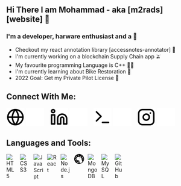 ## Hi There I am Mohammad - aka [m2rads][website] 👋

### I'm a developer, harware enthusiast and a 🥊

- Checkout my react annotation library [accessnotes-annotator] 🔭
- I'm currently working on a blockchain Supply Chain app 🫒
- My favourite programming Language is C++ 👨‍💻
- I'm currently learning about Bike Restoration 🤣
- 2022 Goal: Get my Private Pilot License 🥅

## Connect With Me:

[![website](./img/globe-light.svg)](https://mohammadrad.herokuapp.com#gh-light-mode-only)
[![website](./img/globe-dark.svg)](https://mohammadrad.herokuapp.com#gh-dark-mode-only)
&nbsp;&nbsp;
[![website](./img/linkedin-light.svg)](https://www.linkedin.com/in/mohammad-esmaeilirad-778935168/#gh-light-mode-only)
[![website](./img/linkedin-dark.svg)](https://www.linkedin.com/in/mohammad-esmaeilirad-778935168/#gh-dark-mode-only)
&nbsp;&nbsp;
[![website](./img/terminal-light.svg)](https://medium.com/@mohammadrad#gh-light-mode-only)
[![website](./img/terminal-dark.svg)](https://medium.com/@mohammadrad#gh-dark-mode-only)
&nbsp;&nbsp;
[![website](./img/instagram-light.svg)](https://www.instagram.com/m2.rads/#gh-light-mode-only)
[![website](./img/instagram-dark.svg)](https://www.instagram.com/m2.rads/#gh-dark-mode-only)

## Languages and Tools:

<img align="left" alt="HTML5" width="26px" src="https://cdn.jsdelivr.net/gh/devicons/devicon/icons/html5/html5-original.svg" style="padding-right:10px;" />
<img align="left" alt="CSS3" width="26px" src="https://cdn.jsdelivr.net/gh/devicons/devicon/icons/css3/css3-original.svg" style="padding-right:10px;" />
<img align="left" alt="JavaScript" width="26px" src="https://cdn.jsdelivr.net/gh/devicons/devicon/icons/javascript/javascript-original.svg" style="padding-right:10px;" />
<img align="left" alt="React" width="26px" src="https://cdn.jsdelivr.net/gh/devicons/devicon/icons/react/react-original.svg" style="padding-right:10px;" />
<img align="left" alt="Node.js" width="26px" src="https://cdn.jsdelivr.net/gh/devicons/devicon/icons/nodejs/nodejs-original.svg" style="padding-right:10px;" />
<img align="left" alt="Deno" width="26px" src="./img/deno-light.svg" style="padding-right:10px;" />
<img align="left" alt="MongoDB" width="26px" src="https://cdn.jsdelivr.net/gh/devicons/devicon/icons/mongodb/mongodb-original.svg" style="padding-right:10px;" />
<img align="left" alt="MySQL" width="26px" src="https://cdn.jsdelivr.net/gh/devicons/devicon/icons/mysql/mysql-original.svg" style="padding-right:10px;" />
<img align="left" alt="GitHub" width="26px" src="https://user-images.githubusercontent.com/3369400/139448065-39a229ba-4b06-434b-bc67-616e2ed80c8f.png" style="padding-right:10px;" />

<br />
<br />
